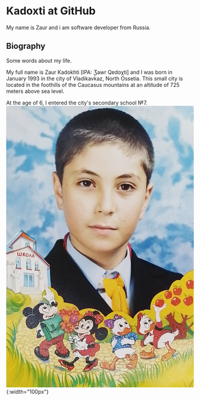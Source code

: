 # Kadoxti at GitHub

My name is Zaur and i am software developer from Russia.

## Biography

Some words about my life.

My full name is Zaur Kadokhti [IPA: Ʒawr Qɐdoχti] and I was born in January 1993 in the city of Vladikavkaz, North Ossetia. This small city is located in the foothills of the Caucasus mountains at an altitude of 725 meters above sea level.

At the age of 6, I entered the city's secondary school №7.
![Me after graduating from the first grade of secondary school](/images/photo_from_school_1.jpg?raw=true "Me after graduating from the first grade of secondary school") {:width="100px"}
